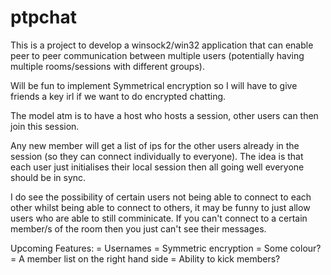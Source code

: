 # ptpchat

This is a project to develop a winsock2/win32 application that can enable peer to peer communication between multiple users (potentially having multiple rooms/sessions with different groups).

Will be fun to implement Symmetrical encryption so I will have to give friends a key irl if we want to do encrypted chatting.

The model atm is to have a host who hosts a session, other users can then join this session.

Any new member will get a list of ips for the other users already in the session (so they can connect individually to everyone).
The idea is that each user just initialises their local session then all going well everyone should be in sync.

I do see the possibility of certain users not being able to connect to each other whilst being able to connect to others, it may be funny to just allow users who are able to still comminicate. If you can't connect to a certain member/s of the room then you just can't see their messages. 

Upcoming Features:
  = Usernames
  = Symmetric encryption
  = Some colour?
  = A member list on the right hand side
  = Ability to kick members?

